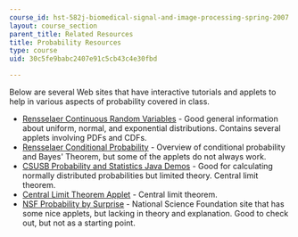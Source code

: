 ```yaml
---
course_id: hst-582j-biomedical-signal-and-image-processing-spring-2007
layout: course_section
parent_title: Related Resources
title: Probability Resources
type: course
uid: 30c5fe9babc2407e91c5cb43c4e30fbd

---
```


Below are several Web sites that have interactive tutorials and applets to help in various aspects of probability covered in class.

*   [Rensselaer Continuous Random Variables](http://www.ibiblio.org/links/applets/appindex/prob1.html) - Good general information about uniform, normal, and exponential distributions. Contains several applets involving PDFs and CDFs.
*   [Rensselaer Conditional Probability](https://www.analyticsvidhya.com/blog/2017/03/conditional-probability-bayes-theorem/) - Overview of conditional probability and Bayes' Theorem, but some of the applets do not always work.
*   [CSUSB Probability and Statistics Java Demos](http://www.math.csusb.edu/faculty/stanton/home.html) - Good for calculating normally distributed probabilities but limited theory. Central limit theorem.
*   [Central Limit Theorem Applet](http://www.amstat.org/publications/jse/v6n3/applets/CLT.html) - Central limit theorem.
*   [NSF Probability by Surprise](http://www-stat.stanford.edu/~susan/surprise/) - National Science Foundation site that has some nice applets, but lacking in theory and explanation. Good to check out, but not as a starting point.